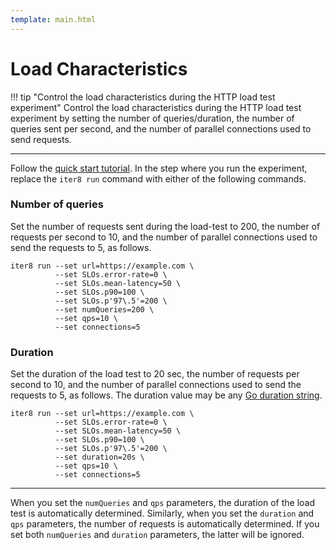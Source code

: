 ```yaml
---
template: main.html
---
```


# Load Characteristics

!!! tip "Control the load characteristics during the HTTP load test experiment"
    Control the load characteristics during the HTTP load test experiment by setting the number of queries/duration, the number of queries sent per second, and the number of parallel connections used to send requests.

***

Follow the [quick start tutorial](../../getting-started/your-first-experiment.md). In the step where you run the experiment, replace the `iter8 run` command with either of the following commands.

### Number of queries
Set the number of requests sent during the load-test to 200, the number of requests per second to 10, and the number of parallel connections used to send the requests to 5, as follows.

```shell
iter8 run --set url=https://example.com \
          --set SLOs.error-rate=0 \
          --set SLOs.mean-latency=50 \
          --set SLOs.p90=100 \
          --set SLOs.p'97\.5'=200 \
          --set numQueries=200 \
          --set qps=10 \
          --set connections=5
```

### Duration
Set the duration of the load test to 20 sec, the number of requests per second to 10, and the number of parallel connections used to send the requests to 5, as follows. The duration value may be any [Go duration string](https://pkg.go.dev/maze.io/x/duration#ParseDuration).

```shell
iter8 run --set url=https://example.com \
          --set SLOs.error-rate=0 \
          --set SLOs.mean-latency=50 \
          --set SLOs.p90=100 \
          --set SLOs.p'97\.5'=200 \
          --set duration=20s \
          --set qps=10 \
          --set connections=5
```

***

When you set the `numQueries` and `qps` parameters, the duration of the load test is automatically determined. Similarly, when you set the `duration` and `qps` parameters, the number of requests is automatically determined. If you set both `numQueries` and `duration` parameters, the latter will be ignored.

